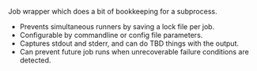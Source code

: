 Job wrapper which does a bit of bookkeeping for a subprocess.

* Prevents simultaneous runners by saving a lock file per job.
* Configurable by commandline or config file parameters.
* Captures stdout and stderr, and can do TBD things with the output.
* Can prevent future job runs when unrecoverable failure conditions are detected.
